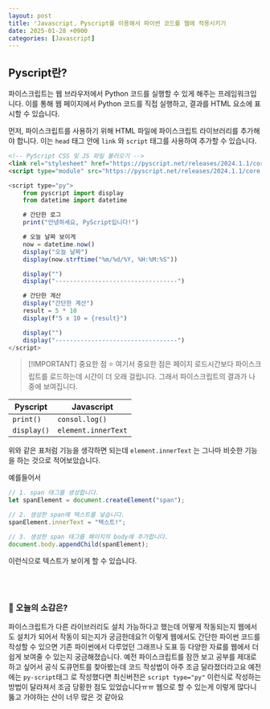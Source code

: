 ```yaml
---
layout: post
title: ⌜Javascript⌟ Pyscript를 이용해서 파이썬 코드를 웹에 적용시키기
date: 2025-01-28 +0900
categories: [Javascript]
---
```



<!-- PyScript CSS 및 JS 파일 불러오기 -->
<link rel="stylesheet" href="https://pyscript.net/releases/2024.1.1/core.css">
<script type="module" src="https://pyscript.net/releases/2024.1.1/core.js"></script>


<!-- 로딩 CSS  -->
<style>
    #loading { outline: none; border: none; background: transparent }
</style>


<!-- 파이스크립트가 완전히 로드되면 로딩 닫기 -->
<script type="module">
    const loading = document.getElementById('loading');
    addEventListener('py:ready', () => loading.close());
    loading.showModal();
</script>


<!-- 로딩 html  -->
<dialog id="loading">
    <h1>Loading...</h1>
</dialog>



## Pyscript란?
파이스크립트는 웹 브라우저에서 Python 코드를 실행할 수 있게 해주는 프레임워크입니다.
이를 통해 웹 페이지에서 Python 코드를 직접 실행하고, 결과를 HTML 요소에 표시할 수 있습니다.

   
먼저, 파이스크립트를 사용하기 위해 HTML 파일에 파이스크립트 라이브러리를 추가해야 합니다. 
이는 <code>head</code> 태그 안에 <code>link</code> 와 <code>script</code> 태그를 사용하여 추가할 수 있습니다.


```html
<!-- PyScript CSS 및 JS 파일 불러오기 -->
<link rel="stylesheet" href="https://pyscript.net/releases/2024.1.1/core.css">
<script type="module" src="https://pyscript.net/releases/2024.1.1/core.js"></script>

```


<script type="py">
    from pyscript import display
    from datetime import datetime

    # 간단한 로그
    print("안녕하세요, PyScript입니다!")

    # 오늘 날짜 보이게
    now = datetime.now()
    display("오늘 날짜")
    display(now.strftime("%m/%d/%Y, %H:%M:%S"))

    display("")
    display("----------------------------------")

    # 간단한 계산
    display("간단한 계산")
    result = 5 * 10
    display(f"5 x 10 = {result}")

    display("")
    display("----------------------------------")
</script>



```Javascript
<script type="py">
    from pyscript import display
    from datetime import datetime

    # 간단한 로그
    print("안녕하세요, PyScript입니다!")

    # 오늘 날짜 보이게
    now = datetime.now()
    display("오늘 날짜")
    display(now.strftime("%m/%d/%Y, %H:%M:%S"))

    display("")
    display("----------------------------------")

    # 간단한 계산
    display("간단한 계산")
    result = 5 * 10
    display(f"5 x 10 = {result}")

    display("")
    display("----------------------------------")
</script>
```


> [!IMPORTANT] 중요한 점 ⭐️
> 여기서 중요한 점은 페이지 로드시간보다 파이스크립트를 로드하는데 시간이 더 오래 걸립니다.
그래서 파이스크립트의 결과가 나중에 보여집니다.



|      Pyscript        |          Javascript          |
|----------------------|------------------------------|
| <code>print()</code> |  <code>consol.log()</code>   |
|<code>display()</code>|<code>element.innerText</code>|



위와 같은 표처럼 기능을 생각하면 되는데 <code>element.innerText</code> 는 그나마 비슷한 기능을 하는 것으로 적어보았습니다.



예를들어서


```javascript
// 1. span 태그를 생성합니다.
let spanElement = document.createElement("span");

// 2. 생성한 span에 텍스트를 넣습니다.
spanElement.innerText = "텍스트!";

// 3. 생성한 span 태그를 페이지의 body에 추가합니다.
document.body.appendChild(spanElement);
```


이런식으로 텍스트가 보이게 할 수 있습니다.



<br><br>
### 🧐 오늘의 소감은?
파이스크립트가 다른 라이브러리도 설치 가능하다고 했는데 어떻게 작동되는지 웹에서도 설치가 되어서 작동이 되는지가 궁금한데요?!
이렇게 웹에서도 간단한 파이썬 코드를 작성할 수 있으면 기존 파이썬에서 다루었던 그래프나 도표 등 다양한 자료를 웹에서 더 쉽게 보여줄 수 있는지 궁금해졌습니다. 예전 파이스크립트를 잠깐 보고 공부를 제대로 하고 싶어서 공식 도큐먼트를 찾아봤는데 코드 작성법이 아주 조금 달라졌더라고요 예전에는 <code>py-script</code>태그 로 작성했다면  최신버전은 <code>script type="py"</code> 이런식로 작성하는 방법이 달라져서 조금 당황한 점도 있었습니다ㅠㅠ
웹으로 할 수 있는게 이렇게 많다니 뚫고 가야하는 산이 너무 많은 것 같아요

<br>